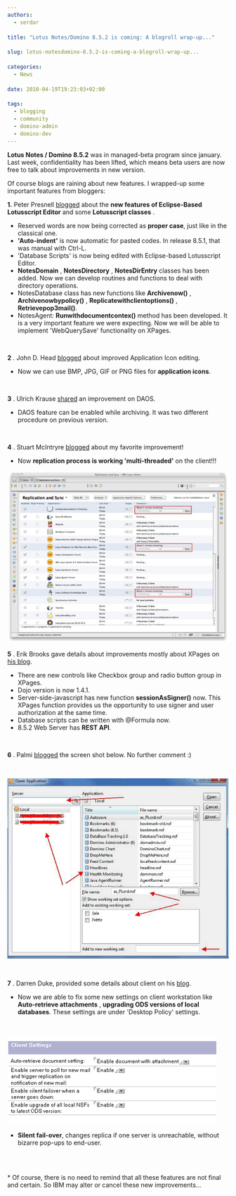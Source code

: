 ```yaml
---
authors:
  - serdar

title: "Lotus Notes/Domino 8.5.2 is coming: A blogroll wrap-up..."

slug: lotus-notesdomino-8.5.2-is-coming-a-blogroll-wrap-up...

categories:
  - News

date: 2010-04-19T19:23:03+02:00

tags:
  - blogging
  - community
  - domino-admin
  - domino-dev
---
```


**Lotus Notes / Domino 8.5.2** was in managed-beta program since january. Last week, confidentiality has been lifted, which means beta users are now free to talk about improvements in new version.

Of course blogs are raining about new features. I wrapped-up some important features from bloggers:
<!-- more -->
**1.** Peter Presnell [blogged](http://www.bleedyellow.com/blogs/dotdomino/entry/product_review_else_8_5_2_lotusscript_8_5_23?lang=en_us) about the **new features of Eclipse-Based Lotusscript Editor** and some **Lotusscript classes** .

* Reserved words are now being corrected as **proper case**, just like in the classical one.
* **'Auto-indent'** is now automatic for pasted codes. In release 8.5.1, that was manual with Ctrl-L.
* 'Database Scripts' is now being edited with Eclipse-based Lotusscript Editor.
* **NotesDomain** , **NotesDirectory** , **NotesDirEntry** classes has been added. Now we can develop routines and functions to deal with directory operations.
* NotesDatabase class has new functions like **Archivenow()** , **Archivenowbypolicy()** , **Replicatewithclientoptions()** , **Retrievepop3mail()**.
* NotesAgent: **Runwithdocumentcontex()** method has been developed. It is a very important feature we were expecting. Now we will be able to implement 'WebQuerySave' functionality on XPages.

<br />

**2** . John D. Head [blogged](http://www.johndavidhead.com/jhead/johnhead.nsf/dx/8.5.2-finally-makes-database-icons-rock) about improved Application Icon editing.

* Now we can use BMP, JPG, GIF or PNG files for **application icons**.

<br />

**3** . Ulrich Krause [shared](http://www.eknori.de/2010-04-19/daos-enhancement-in-8-5-2/) an improvement on DAOS.

* DAOS feature can be enabled while archiving. It was two different procedure on previous version.

<br />

**4** . Stuart McIntryre [blogged](http://blog.collaborationmatters.com/blog/cmblog.nsf/dx/my-favourite-enhancement-in-notes-8.5.2) about my favorite improvement!

* Now **replication process is working 'multi-threaded'** on the client!!!

![Image:Lotus Notes/Domino 8.5.2 is coming: A blogroll wrap-up...](../../images/imported/lotus-notesdomino-8-5-2-is-coming-a-blogroll-wrap-up-M2.jpeg)

**5** . Erik Brooks gave details about improvements mostly about XPages on [his blog](http://www.bleedyellow.com/blogs/erik/entry/8_5_2_notes_domino11?lang=en_us).

* There are new controls like Checkbox group and radio button group in XPages.
* Dojo version is now 1.4.1.
* Server-side-javascript has new function **sessionAsSigner()** now. This XPages function provides us the opportunity to use signer and user authorization at the same time.
* Database scripts can be written with @Formula now.
* 8.5.2 Web Server has **REST API**.

<br />

**6** . Palmi [blogged](http://northrenlotusblog.wordpress.com/2010/04/18/8-5-2-notesdomino-funs-stuff/) the screen shot below. No further comment :)

<br />

![Image:Lotus Notes/Domino 8.5.2 is coming: A blogroll wrap-up...](../../images/imported/lotus-notesdomino-8-5-2-is-coming-a-blogroll-wrap-up-M3.gif)

<br />

**7** . Darren Duke, provided some details about client on his [blog](http://blog.darrenduke.net/Darren/DDBZ.nsf/dx/8.5.2-unleashed-with-some-really-nice-features.htm).

* Now we are able to fix some new settings on client workstation like **Auto-retrieve attachments** , **upgrading ODS versions of local databases**. These settings are under 'Desktop Policy' settings.

<br />

![Image:Lotus Notes/Domino 8.5.2 is coming: A blogroll wrap-up...](../../images/imported/lotus-notesdomino-8-5-2-is-coming-a-blogroll-wrap-up-M4.gif)

* **Silent fail-over**, changes replica if one server is unreachable, without bizarre pop-ups to end-user.

<br />

<br />

\* Of course, there is no need to remind that all these features are not final and certain. So IBM may alter or cancel these new improvements...
